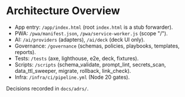 # Architecture Overview

- App entry: `/app/index.html` (root `index.html` is a stub forwarder).
- PWA: `/pwa/manifest.json`, `/pwa/service-worker.js` (scope "/").
- AI: `/ai/providers` (adapters), `/ai/deck` (deck UI only).
- Governance: `/governance` (schemas, policies, playbooks, templates, reports).
- Tests: `/tests` (axe, lighthouse, e2e, deck, fixtures).
- Scripts: `/scripts` (schema_validate, prompt_lint, secrets_scan, data_ttl_sweeper, migrate, rollback, link_check).
- Infra: `/infra/ci/pipeline.yml` (Node 20 gates).

Decisions recorded in `docs/adrs/`.
